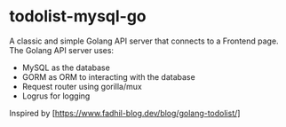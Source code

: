 # todolist-mysql-go
A classic and simple Golang API server that connects to a Frontend page.
The Golang API server uses:

- MySQL as the database
- GORM as ORM to interacting with the database
- Request router using gorilla/mux
- Logrus for logging

Inspired by [https://www.fadhil-blog.dev/blog/golang-todolist/]
